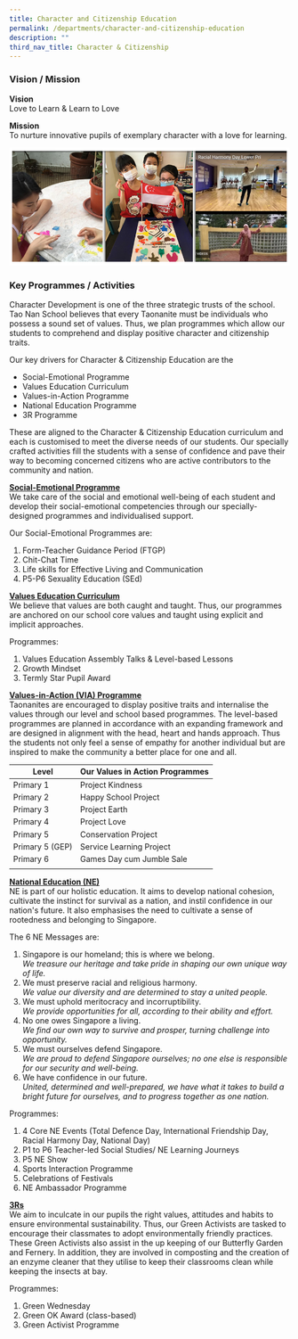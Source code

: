 ```yaml
---
title: Character and Citizenship Education
permalink: /departments/character-and-citizenship-education
description: ""
third_nav_title: Character & Citizenship
---
```

### Vision / Mission

**Vision** <br>
Love to Learn & Learn to Love  

**Mission** <br>
To nurture innovative pupils of exemplary character with a love for learning.

![](/images/Banner_CCE_2021.jpg)

### Key Programmes / Activities
Character Development is one of the three strategic trusts of the school. Tao Nan School believes that every Taonanite must be individuals who possess a sound set of values. Thus, we plan programmes which allow our students to comprehend and display positive character and citizenship traits.

Our key drivers for Character & Citizenship Education are the
* Social-Emotional Programme
* Values Education Curriculum
* Values-in-Action Programme
* National Education Programme
* 3R Programme

These are aligned to the Character & Citizenship Education curriculum and each is customised to meet the diverse needs of our students. Our specially crafted activities fill the students with a sense of confidence and pave their way to becoming concerned citizens who are active contributors to the community and nation.

<u> <strong> Social-Emotional Programme </strong></u> <br>
We take care of the social and emotional well-being of each student and develop their social-emotional competencies through our specially-designed programmes and individualised support.

Our Social-Emotional Programmes are:

1. Form-Teacher Guidance Period (FTGP)
2. Chit-Chat Time
3. Life skills for Effective Living and Communication
4. P5-P6 Sexuality Education (SEd)

<u><strong> Values Education Curriculum </strong></u> <br>
We believe that values are both caught and taught. Thus, our programmes are anchored on our school core values and taught using explicit and implicit approaches.

Programmes:
1. Values Education Assembly Talks & Level-based Lessons
2. Growth Mindset
3. Termly Star Pupil Award

<u><strong> Values-in-Action (VIA) Programme </strong></u><br>
Taonanites are encouraged to display positive traits and internalise the values through our level and school based programmes. The level-based programmes are planned in accordance with an expanding framework and are designed in alignment with the head, heart and hands approach. Thus the students not only feel a sense of empathy for another individual but are inspired to make the community a better place for one and all.

| Level | Our Values in Action Programmes |
|---|---|
| Primary 1 | Project Kindness |
| Primary 2 | Happy School Project |
| Primary 3 | Project Earth |
| Primary 4 | Project Love |
| Primary 5 | Conservation Project |
| Primary 5 (GEP) | Service Learning Project |
| Primary 6 | Games Day cum Jumble Sale |
| | | 

<u><strong> National Education (NE) </strong></u><br>
NE is part of our holistic education. It aims to develop national cohesion, cultivate the instinct for survival as a nation, and instil confidence in our nation's future. It also emphasises the need to cultivate a sense of rootedness and belonging to Singapore.

The 6 NE Messages are:
1. Singapore is our homeland; this is where we belong. <br>
    _We treasure our heritage and take pride in shaping our own unique way of life._
2. We must preserve racial and religious harmony. <br>
    _We value our diversity and are determined to stay a united people._
3. We must uphold meritocracy and incorruptibility. <br>
    _We provide opportunities for all, according to their ability and effort._
4. No one owes Singapore a living. <br> 
    _We find our own way to survive and prosper, turning challenge into opportunity._
5. We must ourselves defend Singapore. <br>
    _We are proud to defend Singapore ourselves; no one else is responsible for our security and well-being._
6. We have confidence in our future. <br>  _United, determined and well-prepared, we have what it takes to build a bright future for ourselves, and to progress together as one nation._

Programmes:
1. 4 Core NE Events (Total Defence Day, International Friendship Day, Racial Harmony Day, National Day)
2. P1 to P6 Teacher-led Social Studies/ NE Learning Journeys
3. P5 NE Show
4. Sports Interaction Programme
5. Celebrations of Festivals
6. NE Ambassador Programme

<u><strong> 3Rs </strong></u><br>
We aim to inculcate in our pupils the right values, attitudes and habits to ensure environmental sustainability. Thus, our Green Activists are tasked to encourage their classmates to adopt environmentally friendly practices. These Green Activists also assist in the up keeping of our Butterfly Garden and Fernery. In addition, they are involved in composting and the creation of an enzyme cleaner that they utilise to keep their classrooms clean while keeping the insects at bay.

Programmes:
1. Green Wednesday
2. Green OK Award (class-based)
3. Green Activist Programme